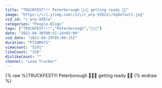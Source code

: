 ```yaml
---
title: "TRUCKFEST!!! Peterborough 🤩✌🏻 getting ready 🥳🤩"
image: "https:\/\/i.ytimg.com\/vi\/c_wrp-9ZECo\/hqdefault.jpg"
vid_id: "c_wrp-9ZECo"
categories: "People-Blogs"
tags: ["TRUCKFEST!!!","Peterborough","🤩✌🏻"]
date: "2022-04-30T00:51:14+03:00"
vid_date: "2022-04-29T05:00:15Z"
duration: "PT20M47S"
viewcount: "5291"
likeCount: "320"
dislikeCount: ""
channel: "Lena Trucker"
---
```

{% raw %}TRUCKFEST!!! Peterborough 🤩✌🏻 getting ready 🥳🤩 {% endraw %}
